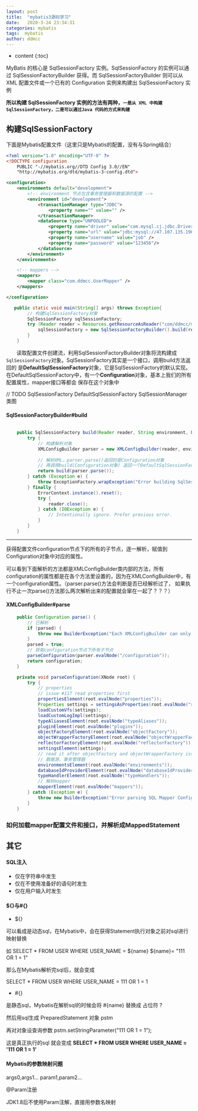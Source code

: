 ```yaml
---
layout: post
title:  "mybatis3源码学习"
date:   2020-3-24 23:34:31
categories: mybatis
tags:  mybatis
author: ddmcc
---
```


* content
{:toc}


MyBatis 的核心是 SqlSessionFactory 实例。SqlSessionFactory 的实例可以通过 SqlSessionFactoryBuilder 获得。而 SqlSessionFactoryBuilder 则可以从 XML 配置文件或一个已有的 Configuration 实例来构建出 SqlSessionFactory 实例





**所以构建 SqlSessionFactory 实例的方法有两种，`一是从 XML 中构建 SqlSessionFactory，二是可以通过Java 代码的方式来构建`**


## 构建SqlSessionFactory


下面是Mybatis配置文件（这里只是Mybatis的配置，没有与Spring结合）

```xml
<?xml version="1.0" encoding="UTF-8" ?>
<!DOCTYPE configuration
    PUBLIC "-//mybatis.org//DTD Config 3.0//EN"
    "http://mybatis.org/dtd/mybatis-3-config.dtd">

<configuration>
    <environments default="development">
        <!-- environment 节点包含事务管理器和数据源的配置 -->
        <environment id="development">
            <transactionManager type="JDBC">
                <property name="" value="" />
            </transactionManager>
            <dataSource type="UNPOOLED">
                <property name="driver" value="com.mysql.cj.jdbc.Driver" />
                <property name="url" value="jdbc:mysql://47.107.135.196:3306/user?characterEncoding=utf-8" />
                <property name="username" value="job" />
                <property name="password" value="123456"/>
            </dataSource>
        </environment>
    </environments>

    <!-- mappers -->
    <mappers>
        <mapper class="com.ddmcc.UserMapper" />
    </mappers>

</configuration>
```
    
```java
   public static void main(String[] args) throws Exception{
        // 构建SqlSessionFactory对象
        SqlSessionFactory sqlSessionFactory;
        try (Reader reader = Resources.getResourceAsReader("com/ddmcc/mybatis-config.xml")) {
            sqlSessionFactory = new SqlSessionFactoryBuilder().build(reader);
        }
    }
```
    
 　　读取配置文件创建流，利用SqlSessionFactoryBuilder对象将流构建成`SqlSessionFactory`对象。SqlSessionFactory其实是一个接口，调用build方法返回的
是**DefaultSqlSessionFactory**对象，它是SqlSessionFactory的默认实现。在DefaultSqlSessionFactory中，有一个**Configuration**对象，基本上我们的所有配置属性，mapper接口等都会
保存在这个对象中

// TODO SqlSessionFactory DefaultSqlSessionFactory SqlSessionManager 类图
    
#### SqlSessionFactoryBuilder#build
    
```java

    public SqlSessionFactory build(Reader reader, String environment, Properties properties) {
        try {
            // 构建解析对象
            XMLConfigBuilder parser = new XMLConfigBuilder(reader, environment, properties);
            
            // 解析XML，parser.parse()返回的是Configuration对象
            // 再调用build(Configuration对象) 返回一个DefaultSqlSessionFactory
            return build(parser.parse());
        } catch (Exception e) {
            throw ExceptionFactory.wrapException("Error building SqlSession.", e);
        } finally {
            ErrorContext.instance().reset();
            try {
                reader.close();
            } catch (IOException e) {
                // Intentionally ignore. Prefer previous error.
            }
        }
    }
```

---
获得配置文件configuration节点下的所有的子节点，逐一解析，赋值到Configuration对象中对应的属性。

可以看到下面解析的方法都是XMLConfigBuilder类内部的方法，所有configuration的属性都是在各个方法里设置的，因为在XMLConfigBuilder中，有一个configuration属性。（parser.parse()方法会判断是否已经解析过了，
如果执行不止一次parse()方法那么两次解析出来的配置就会窜在一起了？？？）


#### XMLConfigBuilder#parse

```java
    public Configuration parse() {
        // 已解析
        if (parsed) {
            throw new BuilderException("Each XMLConfigBuilder can only be used once.");
        }
        parsed = true;
        // 获取configuration节点下所有子节点
        parseConfiguration(parser.evalNode("/configuration"));
        return configuration;
    }

    private void parseConfiguration(XNode root) {
        try {
            // properties
            // issue #117 read properties first
            propertiesElement(root.evalNode("properties"));
            Properties settings = settingsAsProperties(root.evalNode("settings"));
            loadCustomVfs(settings);
            loadCustomLogImpl(settings);
            typeAliasesElement(root.evalNode("typeAliases"));
            pluginElement(root.evalNode("plugins"));
            objectFactoryElement(root.evalNode("objectFactory"));
            objectWrapperFactoryElement(root.evalNode("objectWrapperFactory"));
            reflectorFactoryElement(root.evalNode("reflectorFactory"));
            settingsElement(settings);
            // read it after objectFactory and objectWrapperFactory issue #631
            // 数据源，事务管理器
            environmentsElement(root.evalNode("environments"));
            databaseIdProviderElement(root.evalNode("databaseIdProvider"));
            typeHandlerElement(root.evalNode("typeHandlers"));
            // 解析mapper
            mapperElement(root.evalNode("mappers"));
        } catch (Exception e) {
            throw new BuilderException("Error parsing SQL Mapper Configuration. Cause: " + e, e);
        }
    }
```

### 如何加载mapper配置文件和接口，并解析成MappedStatement




## 其它

#### SQL注入

- 仅在字符串中发生
- 仅在不使用准备好的语句时发生
- 仅在用户输入时发生


#### ${}与#{}

- ${}

可以看成是动态sql，在Mybatis中，会在获得Statement执行对象之前对sql进行映射替换

如 SELECT * FROM USER WHERE USER_NAME = ${name}      ${name}= "111 OR 1 = 1"

那么在Mybatis解析完sql后，就会变成

SELECT * FROM USER WHERE USER_NAME = 111 OR 1 = 1


- #{}

是静态sql，Mybatis在解析sql的时候会将 #{name} 替换成 占位符 ?

然后用sql生成 PreparedStatement 对象 pstm

再对对象设查询参数 pstm.setStringParameter("111 OR 1 = 1");

这是真正执行的sql 就会变成  **SELECT * FROM USER WHERE USER_NAME = '111 OR 1 = 1'**



#### Mybatis的参数映射问题

args0,args1...
param1,param2...

@Param注册

JDK1.8后不使用Param注解，直接用参数名映射

